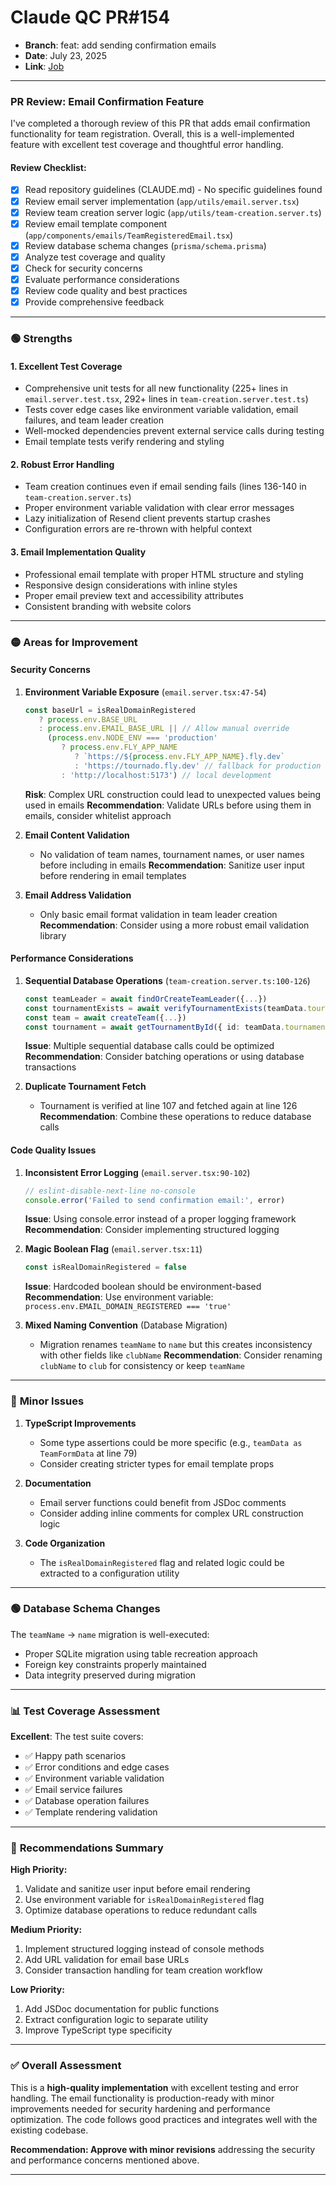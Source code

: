 # Claude QC PR#154

- **Branch**: feat: add sending confirmation emails
- **Date**: July 23, 2025
- **Link**: [Job](https://github.com/madrus/tournado/actions/runs/16476834250)

---

### PR Review: Email Confirmation Feature

I've completed a thorough review of this PR that adds email confirmation functionality for team registration. Overall, this is a well-implemented feature with excellent test coverage and thoughtful error handling.

#### Review Checklist:

- [x] Read repository guidelines (CLAUDE.md) - No specific guidelines found
- [x] Review email server implementation (`app/utils/email.server.tsx`)
- [x] Review team creation server logic (`app/utils/team-creation.server.ts`)
- [x] Review email template component (`app/components/emails/TeamRegisteredEmail.tsx`)
- [x] Review database schema changes (`prisma/schema.prisma`)
- [x] Analyze test coverage and quality
- [x] Check for security concerns
- [x] Evaluate performance considerations
- [x] Review code quality and best practices
- [x] Provide comprehensive feedback

---

### 🟢 **Strengths**

#### **1. Excellent Test Coverage**

- Comprehensive unit tests for all new functionality (225+ lines in `email.server.test.tsx`, 292+ lines in `team-creation.server.test.ts`)
- Tests cover edge cases like environment variable validation, email failures, and team leader creation
- Well-mocked dependencies prevent external service calls during testing
- Email template tests verify rendering and styling

#### **2. Robust Error Handling**

- Team creation continues even if email sending fails (lines 136-140 in `team-creation.server.ts`)
- Proper environment variable validation with clear error messages
- Lazy initialization of Resend client prevents startup crashes
- Configuration errors are re-thrown with helpful context

#### **3. Email Implementation Quality**

- Professional email template with proper HTML structure and styling
- Responsive design considerations with inline styles
- Proper email preview text and accessibility attributes
- Consistent branding with website colors

---

### 🟡 **Areas for Improvement**

#### **Security Concerns**

1. **Environment Variable Exposure** (`email.server.tsx:47-54`)

   ```typescript
   const baseUrl = isRealDomainRegistered
      ? process.env.BASE_URL
      : process.env.EMAIL_BASE_URL || // Allow manual override
        (process.env.NODE_ENV === 'production'
           ? process.env.FLY_APP_NAME
              ? `https://${process.env.FLY_APP_NAME}.fly.dev`
              : 'https://tournado.fly.dev' // fallback for production
           : 'http://localhost:5173') // local development
   ```

   **Risk**: Complex URL construction could lead to unexpected values being used in emails
   **Recommendation**: Validate URLs before using them in emails, consider whitelist approach

2. **Email Content Validation**
   - No validation of team names, tournament names, or user names before including in emails
     **Recommendation**: Sanitize user input before rendering in email templates

3. **Email Address Validation**
   - Only basic email format validation in team leader creation
     **Recommendation**: Consider using a more robust email validation library

#### **Performance Considerations**

1. **Sequential Database Operations** (`team-creation.server.ts:100-126`)

   ```typescript
   const teamLeader = await findOrCreateTeamLeader({...})
   const tournamentExists = await verifyTournamentExists(teamData.tournamentId)
   const team = await createTeam({...})
   const tournament = await getTournamentById({ id: teamData.tournamentId })
   ```

   **Issue**: Multiple sequential database calls could be optimized
   **Recommendation**: Consider batching operations or using database transactions

2. **Duplicate Tournament Fetch**
   - Tournament is verified at line 107 and fetched again at line 126
     **Recommendation**: Combine these operations to reduce database calls

#### **Code Quality Issues**

1. **Inconsistent Error Logging** (`email.server.tsx:90-102`)

   ```typescript
   // eslint-disable-next-line no-console
   console.error('Failed to send confirmation email:', error)
   ```

   **Issue**: Using console.error instead of a proper logging framework
   **Recommendation**: Consider implementing structured logging

2. **Magic Boolean Flag** (`email.server.tsx:11`)

   ```typescript
   const isRealDomainRegistered = false
   ```

   **Issue**: Hardcoded boolean should be environment-based
   **Recommendation**: Use environment variable: `process.env.EMAIL_DOMAIN_REGISTERED === 'true'`

3. **Mixed Naming Convention** (Database Migration)
   - Migration renames `teamName` to `name` but this creates inconsistency with other fields like `clubName`
     **Recommendation**: Consider renaming `clubName` to `club` for consistency or keep `teamName`

---

### 🔵 **Minor Issues**

1. **TypeScript Improvements**
   - Some type assertions could be more specific (e.g., `teamData as TeamFormData` at line 79)
   - Consider creating stricter types for email template props

2. **Documentation**
   - Email server functions could benefit from JSDoc comments
   - Consider adding inline comments for complex URL construction logic

3. **Code Organization**
   - The `isRealDomainRegistered` flag and related logic could be extracted to a configuration utility

---

### 🟢 **Database Schema Changes**

The `teamName` → `name` migration is well-executed:

- Proper SQLite migration using table recreation approach
- Foreign key constraints properly maintained
- Data integrity preserved during migration

---

### 📊 **Test Coverage Assessment**

**Excellent**: The test suite covers:

- ✅ Happy path scenarios
- ✅ Error conditions and edge cases
- ✅ Environment variable validation
- ✅ Email service failures
- ✅ Database operation failures
- ✅ Template rendering validation

---

### 🎯 **Recommendations Summary**

**High Priority:**

1. Validate and sanitize user input before email rendering
2. Use environment variable for `isRealDomainRegistered` flag
3. Optimize database operations to reduce redundant calls

**Medium Priority:**

1. Implement structured logging instead of console methods
2. Add URL validation for email base URLs
3. Consider transaction handling for team creation workflow

**Low Priority:**

1. Add JSDoc documentation for public functions
2. Extract configuration logic to separate utility
3. Improve TypeScript type specificity

---

### ✅ **Overall Assessment**

This is a **high-quality implementation** with excellent testing and error handling. The email functionality is production-ready with minor improvements needed for security hardening and performance optimization. The code follows good practices and integrates well with the existing codebase.

**Recommendation: Approve with minor revisions** addressing the security and performance concerns mentioned above.

---

